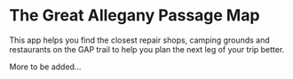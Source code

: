 # The Great Allegany Passage Map 

This app helps you find the closest repair shops, camping grounds and restaurants on the GAP trail to help you plan the next leg of your trip better.

More to be added...
